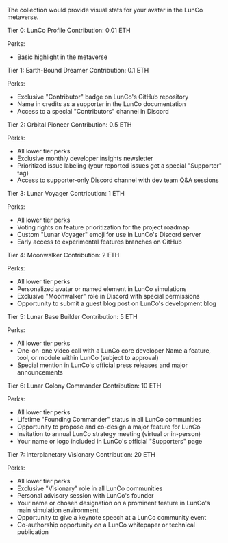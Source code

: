 The collection would provide visual stats for your avatar in the LunCo metaverse.

Tier 0: LunCo Profile
Contribution: 0.01 ETH

Perks:
- Basic highlight in the metaverse


Tier 1: Earth-Bound Dreamer
Contribution: 0.1 ETH

Perks: 
- Exclusive "Contributor" badge on LunCo's GitHub repository
- Name in credits as a supporter in the LunCo documentation
- Access to a special "Contributors" channel in Discord

Tier 2: Orbital Pioneer
Contribution: 0.5 ETH

Perks: 
- All lower tier perks
- Exclusive monthly developer insights newsletter
- Prioritized issue labeling (your reported issues get a special "Supporter" tag)
- Access to supporter-only Discord channel with dev team Q&A sessions

Tier 3: Lunar Voyager
Contribution: 1 ETH

Perks: 
- All lower tier perks
- Voting rights on feature prioritization for the project roadmap
- Custom "Lunar Voyager" emoji for use in LunCo's Discord server
- Early access to experimental features branches on GitHub

Tier 4: Moonwalker
Contribution: 2 ETH

Perks: 
- All lower tier perks
- Personalized avatar or named element in LunCo simulations
- Exclusive "Moonwalker" role in Discord with special permissions
- Opportunity to submit a guest blog post on LunCo's development blog

Tier 5: Lunar Base Builder
Contribution: 5 ETH

Perks: 
- All lower tier perks
- One-on-one video call with a LunCo core developer
Name a feature, tool, or module within LunCo (subject to approval)
- Special mention in LunCo's official press releases and major announcements

Tier 6: Lunar Colony Commander
Contribution: 10 ETH

Perks: 
- All lower tier perks
- Lifetime "Founding Commander" status in all LunCo communities
- Opportunity to propose and co-design a major feature for LunCo
- Invitation to annual LunCo strategy meeting (virtual or in-person)
- Your name or logo included in LunCo's official "Supporters" page

Tier 7: Interplanetary Visionary
Contribution: 20 ETH

Perks: 
- All lower tier perks
- Exclusive "Visionary" role in all LunCo communities
- Personal advisory session with LunCo's founder
- Your name or chosen designation on a prominent feature in LunCo's main simulation environment
- Opportunity to give a keynote speech at a LunCo community event
- Co-authorship opportunity on a LunCo whitepaper or technical publication